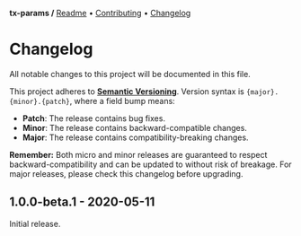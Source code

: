 **tx-params /**
[Readme](https://cosmic.plus/#view:js-tx-params)
• [Contributing](https://cosmic.plus/#view:js-tx-params/CONTRIBUTING)
• [Changelog](https://cosmic.plus/#view:js-tx-params/CHANGELOG)

# Changelog

All notable changes to this project will be documented in this file.

This project adheres to **[Semantic
Versioning](https://semver.org/spec/v2.0.0.html)**. Version syntax is
`{major}.{minor}.{patch}`, where a field bump means:

- **Patch**: The release contains bug fixes.
- **Minor**: The release contains backward-compatible changes.
- **Major**: The release contains compatibility-breaking changes.

**Remember:** Both micro and minor releases are guaranteed to respect
backward-compatibility and can be updated to without risk of breakage. For major
releases, please check this changelog before upgrading.

## 1.0.0-beta.1 - 2020-05-11

Initial release.

